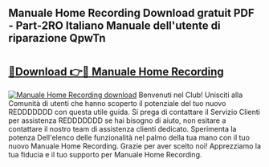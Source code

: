## Manuale Home Recording Download gratuit PDF - Part-2RO Italiano Manuale dell'utente di riparazione QpwTn

# <h2><a href="http://dfge020.blite.top/?on=Manuale+Home+Recording">🔗Download 👉🔴 Manuale Home Recording</a></h2>

[![Manuale Home Recording download](https://i.imgur.com/lujVjoI.png)](http://dfge020.blite.top/?on=Manuale+Home+Recording)
Benvenuti nel Club! Unisciti alla Comunità di utenti che hanno scoperto il potenziale del tuo nuovo REDDDDDDD con questa utile guida. Si prega di contattare il Servizio Clienti per assistenza REDDDDDDD se hai bisogno di aiuto, non esitare a contattare il nostro team di assistenza clienti dedicato. Sperimenta la potenza Dell'elenco delle funzionalità nel palmo della tua mano con il tuo nuovo Manuale Home Recording. Grazie per aver scelto noi! Apprezziamo la tua fiducia e il tuo supporto per Manuale Home Recording.
